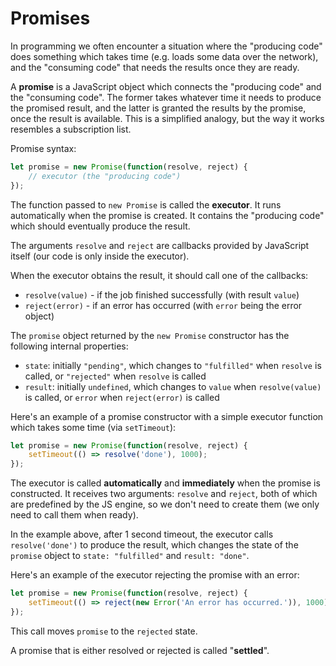 # Promises

In programming we often encounter a situation where the "producing code" does something which takes time (e.g. loads some data over the network), and the "consuming code" that needs the results once they are ready.

A **promise** is a JavaScript object which connects the "producing code" and the "consuming code". The former takes whatever time it needs to produce the promised result, and the latter is granted the results by the promise, once the result is available. This is a simplified analogy, but the way it works resembles a subscription list.

Promise syntax:

```js
let promise = new Promise(function(resolve, reject) {
    // executor (the "producing code")
});
```

The function passed to `new Promise` is called the **executor**. It runs automatically when the promise is created. It contains the "producing code" which should eventually produce the result.

The arguments `resolve` and `reject` are callbacks provided by JavaScript itself (our code is only inside the executor).

When the executor obtains the result, it should call one of the callbacks:
* `resolve(value)` - if the job finished successfully (with result `value`)
* `reject(error)` - if an error has occurred (with `error` being the error object)

The `promise` object returned by the `new Promise` constructor has the following internal properties:

* `state`: initially `"pending"`, which changes to `"fulfilled"` when `resolve` is called, or `"rejected"` when `resolve` is called
* `result`: initially `undefined`, which changes to `value` when `resolve(value)` is called, or `error` when `reject(error)` is called

Here's an example of a promise constructor with a simple executor function which takes some time (via `setTimeout`):

```js
let promise = new Promise(function(resolve, reject) {
    setTimeout(() => resolve('done'), 1000);
});
```

The executor is called **automatically** and **immediately** when the promise is constructed. It receives two arguments: `resolve` and `reject`, both of which are predefined by the JS engine, so we don't need to create them (we only need to call them when ready).

In the example above, after 1 second timeout, the executor calls `resolve('done')` to produce the result, which changes the state of the `promise` object to `state: "fulfilled"` and `result: "done"`.

Here's an example of the executor rejecting the promise with an error:

```js
let promise = new Promise(function(resolve, reject) {
    setTimeout(() => reject(new Error('An error has occurred.')), 1000);
});
```

This call moves `promise` to the `rejected` state.

A promise that is either resolved or rejected is called "**settled**".
